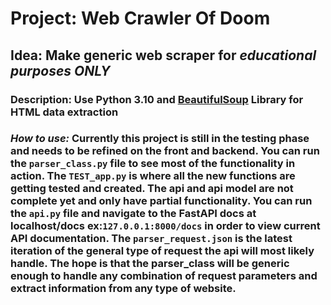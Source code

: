 # Project: Web Crawler Of Doom
## Idea: Make generic web scraper for *educational purposes ONLY* 
### Description: Use Python 3.10 and [BeautifulSoup](https://www.crummy.com/software/BeautifulSoup/bs4/doc/) Library for HTML data extraction 
### *How to use:* Currently this project is still in the testing phase and needs to be refined on the front and backend. You can run the `parser_class.py` file to see most of the functionality in action. The `TEST_app.py` is where all the new functions are getting tested and created. The api and api model are not complete yet and only have partial functionality. You can run the `api.py` file and navigate to the FastAPI docs at localhost/docs ex:`127.0.0.1:8000/docs` in order to view current API documentation. The `parser_request.json` is the latest iteration of the general type of request the api will most likely handle. The hope is that the parser_class will be generic enough to handle any combination of request parameters and extract information from any type of website. 